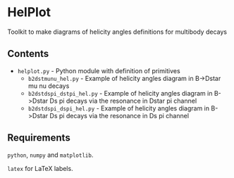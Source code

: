 # HelPlot

Toolkit to make diagrams of helicity angles definitions for multibody decays

## Contents

* `helplot.py` - Python module with definition of primitives
   * `b2dstmunu_hel.py` - Example of helicity angles diagram in B->Dstar mu nu decays
   * `b2dstdspi_dstpi_hel.py` - Example of helicity angles diagram in B->Dstar Ds pi decays via the resonance in Dstar pi channel
   * `b2dstdspi_dspi_hel.py` - Example of helicity angles diagram in B->Dstar Ds pi decays via the resonance in Ds pi channel

## Requirements 

`python`, `numpy` and `matplotlib`. 

`latex` for LaTeX labels. 
